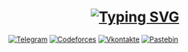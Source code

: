 <h1 align="center"><a href="https://git.io/typing-svg"><img src="https://readme-typing-svg.demolab.com?font=Fira+Code&size=30&duration=6000&pause=1000&color=FEFEFE&center=true&width=630&lines=Hello+i`m+Gruslan" alt="Typing SVG" /></a></h1>

[![Telegram](https://img.shields.io/badge/Telegram-262424?style=for-the-badge&logo=Telegram)](http://t.me/Gruslans)
[![Codeforces](https://img.shields.io/badge/Codeforces-262424?style=for-the-badge&logo=Codeforces)](https://codeforces.com/profile/Gruslan)
[![Vkontakte](https://img.shields.io/badge/VK-262424?style=for-the-badge&logo=Vk&logoColor=0077FF)](https://vk.com/galeev.ruslan)
[![Pastebin](https://img.shields.io/badge/Pastebin-262424?style=for-the-badge&logo=Pastebin&logoColor=0077FF)](https://pastebin.com/u/gruslan)
